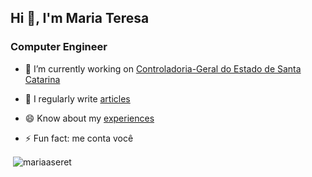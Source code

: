 <!--
### Hi there 👋


**mariaaseret/mariaaseret** is a ✨ _special_ ✨ repository because its `README.md` (this file) appears on your GitHub profile.

Here are some ideas to get you started:

- 🔭 I’m currently working on ...
- 🌱 I’m currently learning ...
- 👯 I’m looking to collaborate on ...
- 🤔 I’m looking for help with ...
- 💬 Ask me about ...
- 📫 How to reach me: ...
- 😄 Pronouns: ...
- ⚡ Fun fact: ...

-->
<h2>Hi 👋, I'm Maria Teresa</h2>
<h3>Computer Engineer</h3>

- 🔭 I’m currently working on [Controladoria-Geral do Estado de Santa Catarina](https://cge.sc.gov.br/)

- 📝 I regularly write [articles](https://scholar.google.com.br/citations?user=ZeBZgVoAAAAJ&hl=pt-BR)

- 😄 Know about my [experiences](https://mariaaseret.com)

- ⚡ Fun fact: me conta você

<p>&nbsp;<img align="center" src="https://github-readme-stats.vercel.app/api?username=mariaaseret&show_icons=true&theme=apprentice&locale=en&hide=prs,issues&count_private=true" alt="mariaaseret" /></p>
